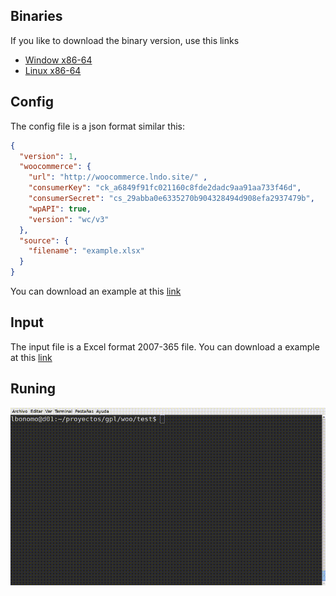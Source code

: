 ## Binaries

If you like to download the binary version, use this links

 - [Window x86-64](https://github.com/lbonomo/woo/releases/download/v0.0.3/woo.exe)
 - [Linux x86-64](https://github.com/lbonomo/woo/releases/download/v0.0.3/woo)

## Config
The config file is a json format similar this:

```json
{
  "version": 1,
  "woocommerce": {
    "url": "http://woocommerce.lndo.site/" ,
    "consumerKey": "ck_a6849f91fc021160c8fde2dadc9aa91aa733f46d",
    "consumerSecret": "cs_29abba0e6335270b904328494d908efa2937479b",
    "wpAPI": true,
    "version": "wc/v3"
  },
  "source": {
    "filename": "example.xlsx"
  }
}
```
You can download an example at this [link](https://github.com/lbonomo/woo/blob/master/config.json.example?raw=true)

## Input
The input file is a Excel format 2007-365 file. You can download a example at this [link](https://github.com/lbonomo/woo/blob/master/example.xlsx?raw=true)

## Runing
<!-- ffmpeg -i woo-2020-08-31_10.59.23.mp4 woo-2020-08-31_10.59.23.gif -->
![Watch the video](./woo.gif)
